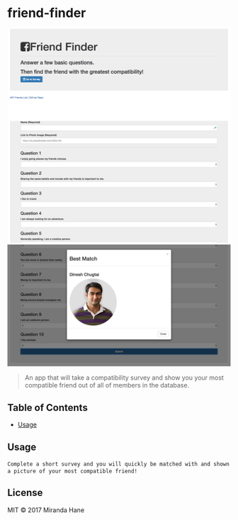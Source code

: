 # friend-finder

![banner](app/public/FriendFinder.png)
![img](app/public/Survey.png)
![img2](app/public/Match.png)



> An app that will take a compatibility survey and show you your most compatible friend out of all of members in the database.

## Table of Contents

- [Usage](#usage)



## Usage

```
Complete a short survey and you will quickly be matched with and shown a picture of your most compatible friend!
```

## License

MIT © 2017 Miranda Hane

